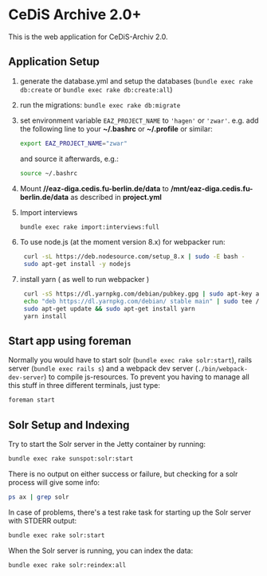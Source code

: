 # CeDiS Archive 2.0+

This is the web application for CeDiS-Archiv 2.0.

## Application Setup

1. generate the database.yml and setup the databases (`bundle exec rake db:create` or `bundle exec rake db:create:all`)
2. run the migrations: `bundle exec rake db:migrate`
3. set environment variable `EAZ_PROJECT_NAME` to `'hagen'` or `'zwar'`. 
   e.g. add the following line to your **~/.bashrc** or **~/.profile** or similar:
     ```bash
    export EAZ_PROJECT_NAME="zwar"
    ```
    
   and source it afterwards, e.g.:
    ```bash
    source ~/.bashrc
    ```
4. Mount **//eaz-diga.cedis.fu-berlin.de/data** to **/mnt/eaz-diga.cedis.fu-berlin.de/data** as described in **project.yml**
5. Import interviews
   ```bash
   bundle exec rake import:interviews:full
    ```
6. To use node.js (at the moment version 8.x) for webpacker run:
    ```bash
     curl -sL https://deb.nodesource.com/setup_8.x | sudo -E bash -
     sudo apt-get install -y nodejs
    ```
    
7. install yarn ( as well to run webpacker )
    ```bash
     curl -sS https://dl.yarnpkg.com/debian/pubkey.gpg | sudo apt-key add -
     echo "deb https://dl.yarnpkg.com/debian/ stable main" | sudo tee /etc/apt/sources.list.d/yarn.list
     sudo apt-get update && sudo apt-get install yarn
     yarn install
    ```
    
## Start app using foreman

Normally you would have to start solr (`bundle exec rake solr:start`), rails server (`bundle exec rails s`) and a webpack dev server (`./bin/webpack-dev-server`) to compile js-resources.
To prevent you having to manage all this stuff in three different terminals, just type:

```bash
foreman start
```

## Solr Setup and Indexing

Try to start the Solr server in the Jetty container by running:
```bash
bundle exec rake sunspot:solr:start
```

There is no output on either success or failure, but checking for a solr process will give some info:
```bash
ps ax | grep solr
```

In case of problems, there's a test rake task for starting up the Solr server with STDERR output:
```bash
bundle exec rake solr:start
```

When the Solr server is running, you can index the data:
```bash
bundle exec rake solr:reindex:all
```